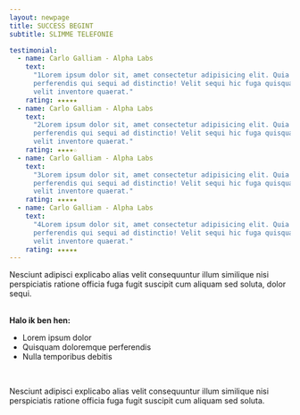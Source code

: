```yaml
---
layout: newpage
title: SUCCESS BEGINT
subtitle: SLIMME TELEFONIE

testimonial:
  - name: Carlo Galliam - Alpha Labs
    text:
      "1Lorem ipsum dolor sit, amet consectetur adipisicing elit. Quia labore magni fugiat
      perferendis qui sequi ad distinctio! Velit sequi hic fuga quisquam minus ut necessitatibus magnam. Debitis
      velit inventore quaerat."
    rating: ★★★★★
  - name: Carlo Galliam - Alpha Labs
    text:
      "2Lorem ipsum dolor sit, amet consectetur adipisicing elit. Quia labore magni fugiat
      perferendis qui sequi ad distinctio! Velit sequi hic fuga quisquam minus ut necessitatibus magnam. Debitis
      velit inventore quaerat."
    rating: ★★★★☆
  - name: Carlo Galliam - Alpha Labs
    text:
      "3Lorem ipsum dolor sit, amet consectetur adipisicing elit. Quia labore magni fugiat
      perferendis qui sequi ad distinctio! Velit sequi hic fuga quisquam minus ut necessitatibus magnam. Debitis
      velit inventore quaerat."
    rating: ★★★★★
  - name: Carlo Galliam - Alpha Labs
    text:
      "4Lorem ipsum dolor sit, amet consectetur adipisicing elit. Quia labore magni fugiat
      perferendis qui sequi ad distinctio! Velit sequi hic fuga quisquam minus ut necessitatibus magnam. Debitis
      velit inventore quaerat."
    rating: ★★★★★
---
```


Nesciunt adipisci explicabo alias velit consequuntur illum similique nisi perspiciatis ratione officia fuga fugit suscipit cum aliquam sed soluta, dolor sequi.

<br>
<span class="text-blue-light"><b>Halo ik ben hen:</b> </span>

- Lorem ipsum dolor
- Quisquam doloremque perferendis
- Nulla temporibus debitis

<br>

Nesciunt adipisci explicabo alias velit consequuntur illum similique nisi perspiciatis ratione officia fuga fugit suscipit cum aliquam sed soluta.

